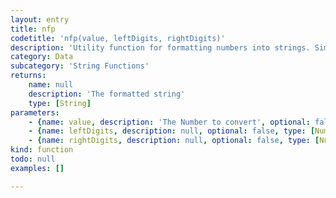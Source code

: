 ```yaml
---
layout: entry
title: nfp
codetitle: 'nfp(value, leftDigits, rightDigits)'
description: 'Utility function for formatting numbers into strings. Similar to `nf()` but puts a `+` in front of positive numbers and a `-` in front of negative numbers. There are two versions, one for formatting floats and one for formatting ints. The values for the digits, left, and right parameters should always be positive integers.'
category: Data
subcategory: 'String Functions'
returns:
    name: null
    description: 'The formatted string'
    type: [String]
parameters:
    - {name: value, description: 'The Number to convert', optional: false, type: [Number]}
    - {name: leftDigits, description: null, optional: false, type: [Number]}
    - {name: rightDigits, description: null, optional: false, type: [Number]}
kind: function
todo: null
examples: []

---
```

